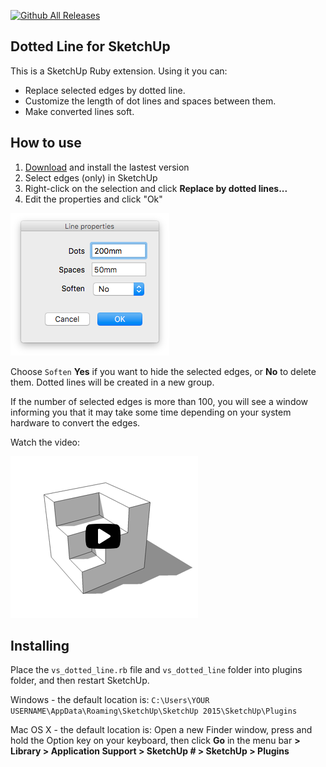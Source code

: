 [![Github All Releases](https://img.shields.io/github/downloads/syroezhkin/VsDottedLine/total.svg)](https://github.com/syroezhkin/VsDottedLine/releases)

## Dotted Line for SketchUp

This is a SketchUp Ruby extension. Using it you can:

* Replace selected edges by dotted line.
* Customize the length of dot lines and spaces between them.
* Make converted lines soft.

## How to use

1. [Download](https://github.com/syroezhkin/VsDottedLine/releases) and install the lastest version
2. Select edges (only) in SketchUp
3. Right-click on the selection and click **Replace by dotted lines...**
4. Edit the properties and click "Ok"

![line properties](img/line_properties.png)

Choose `Soften` **Yes** if you want to hide the selected edges, or **No** to delete them. Dotted lines will be created in a new group.

If the number of selected edges is more than 100, you will see a window informing you that it may take some time depending on your system hardware to convert the edges.

Watch the video:

[![line properties](img/video.png)](https://www.youtube.com/watch?v=cE0sECDYw_Q&feature=youtu.be)

## Installing

Place the `vs_dotted_line.rb` file and `vs_dotted_line` folder into plugins folder, and then restart SketchUp.

Windows - the default location is:
`C:\Users\YOUR USERNAME\AppData\Roaming\SketchUp\SketchUp 2015\SketchUp\Plugins`

Mac OS X - the default location is:
Open a new Finder window, press and hold the Option key on your keyboard, then click **Go** in the menu bar **> Library > Application Support > SketchUp # > SketchUp > Plugins**
